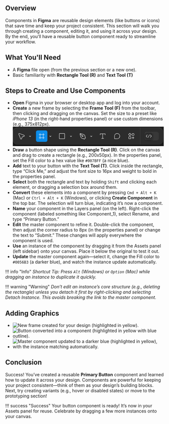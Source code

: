 
## Overview
Components in **Figma** are reusable design elements (like buttons or icons) that save time and keep your project consistent. This section will walk you through creating a component, editing it, and using it across your design. By the end, you’ll have a reusable button component ready to streamline your workflow.

## What You'll Need

* A **Figma** file open (from the previous section or a new one).
* Basic familiarity with **Rectangle Tool (R)** and **Text Tool (T)**

## Steps to Create and Use Components

* **Open** Figma in your browser or desktop app and log into your account.
* **Create** a new frame by selecting the **Frame Tool (F)** from the toolbar, then clicking and dragging on the canvas. Set the size to a preset like *iPhone 13* (in the right-hand properties panel) or use custom dimensions (e.g., 375x812px).
![image](assets/FrameToolbar.png "Frame Toolbar")
* **Draw** a button shape using the **Rectangle Tool (R)**. Click on the canvas and drag to create a rectangle (e.g., 200x50px). In the properties panel, set the Fill color to a hex value like `#007BFF` (a nice blue).
* **Add** text to your button with the **Text Tool (T)**. Click inside the rectangle, type “Click Me,” and adjust the font size to 16px and weight to bold in the properties panel.
* **Select** both the rectangle and text by holding `Shift` and clicking each element, or dragging a selection box around them.
* **Convert** these elements into a component by pressing `Cmd + Alt + K` (Mac) or `Ctrl + Alt + K` (Windows), or clicking **Create Component** in the top bar. The selection will turn blue, indicating it’s now a component.
* **Name** your component in the Layers panel (on the left). Right-click the component (labeled something like Component_1), select Rename, and type “Primary Button.”
* **Edit** the master component to refine it. Double-click the component, then adjust the corner radius to 8px (in the properties panel) or change the text to “Submit.” These changes will apply everywhere the component is used.
* **Use** an instance of the component by dragging it from the Assets panel (left sidebar) onto your canvas. Place it below the original to test it out.
* **Update** the master component again—select it, change the Fill color to `#0056B3` (a darker blue), and watch the instance update automatically.

!!! info "Info"
    *Shortcut Tip: Press `Alt` (Windows) or `Option` (Mac) while dragging an instance to duplicate it quickly.*

!!! warning "Warning"
    *Don’t edit an instance’s core structure (e.g., deleting the rectangle) unless you detach it first by right-clicking and selecting Detach Instance. This avoids breaking the link to the master component.*

## Adding Graphics
* ![New frame created for your design (highlighted in yellow).](images/screenshot1.png)
* ![Button converted into a component (highlighted in yellow with blue outline).](images/screenshot2.png)
* ![Master component updated to a darker blue (highlighted in yellow), with the instance matching automatically.](images/screenshot3.png)

## Conclusion

Success! You’ve created a reusable **Primary Button** component and learned how to update it across your design. Components are powerful for keeping your project consistent—think of them as your design’s building blocks. Next, try creating variants (e.g., hover or disabled states) or move to the prototyping section!

!!! success "Success"
    Your button component is ready! It’s now in your Assets panel for reuse. Celebrate by dragging a few more instances onto your canvas.
